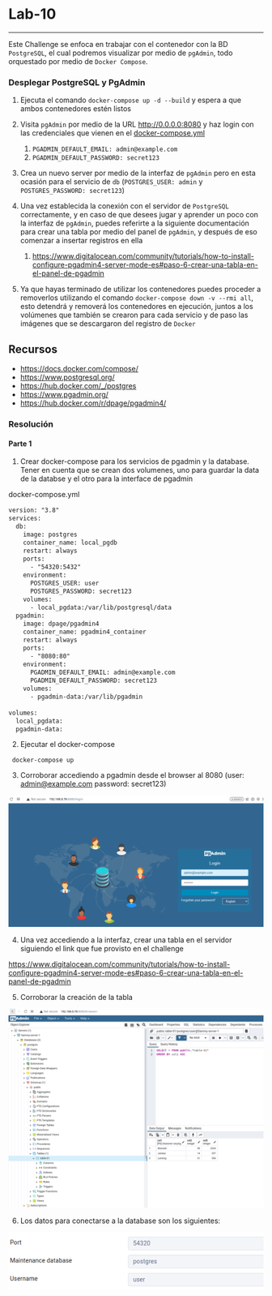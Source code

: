 # Lab-10
---

Este Challenge se enfoca en trabajar con el contenedor con la BD `PostgreSQL`, el cual podremos visualizar por medio de `pgAdmin`, todo orquestado por medio de `Docker Compose`.

### Desplegar PostgreSQL y PgAdmin 


1. Ejecuta el comando `docker-compose up -d --build` y espera a que ambos contenedores estén listos
2. Visita `pgAdmin` por medio de la URL <http://0.0.0.0:8080> y haz login con las credenciales que vienen en el [docker-compose.yml](docker-compose.yml)
   1. `PGADMIN_DEFAULT_EMAIL: admin@example.com`
   2. `PGADMIN_DEFAULT_PASSWORD: secret123`

3. Crea un nuevo server por medio de la interfaz de `pgAdmin` pero en esta ocasión para el servicio de `db` (`POSTGRES_USER: admin` y `POSTGRES_PASSWORD: secret123`)

4. Una vez establecida la conexión con el servidor de `PostgreSQL` correctamente, y en caso de que desees jugar y aprender un poco con la interfaz de `pgAdmin`, puedes referirte a la siguiente documentación para crear una tabla por medio del panel de `pgAdmin`, y después de eso comenzar a insertar registros en ella

   1. <https://www.digitalocean.com/community/tutorials/how-to-install-configure-pgadmin4-server-mode-es#paso-6-crear-una-tabla-en-el-panel-de-pgadmin>
   
5. Ya que hayas terminado de utilizar los contenedores puedes proceder a removerlos utilizando el comando `docker-compose down -v --rmi all`, esto detendrá y removerá los contenedores en ejecución, juntos a los volúmenes que también se crearon para cada servicio y de paso las imágenes que se descargaron del registro de `Docker`

## Recursos

- <https://docs.docker.com/compose/>
- <https://www.postgresql.org/>
- <https://hub.docker.com/_/postgres>
- <https://www.pgadmin.org/>
- <https://hub.docker.com/r/dpage/pgadmin4/>

### Resolución

#### Parte 1

1. Crear docker-compose para los servicios de pgadmin y la database. Tener en cuenta que se crean dos volumenes, uno para guardar la data de 
la databse y el otro para la interface de pgadmin

docker-compose.yml

```
version: "3.8"
services:
  db:
    image: postgres
    container_name: local_pgdb
    restart: always
    ports:
      - "54320:5432"
    environment:
      POSTGRES_USER: user
      POSTGRES_PASSWORD: secret123
    volumes:
      - local_pgdata:/var/lib/postgresql/data
  pgadmin:
    image: dpage/pgadmin4
    container_name: pgadmin4_container
    restart: always
    ports:
      - "8080:80"
    environment:
      PGADMIN_DEFAULT_EMAIL: admin@example.com
      PGADMIN_DEFAULT_PASSWORD: secret123
    volumes:
      - pgadmin-data:/var/lib/pgadmin

volumes:
  local_pgdata:
  pgadmin-data:

```

2. Ejecutar el docker-compose

```
 docker-compose up 
```

3. Corroborar accediendo a pgadmin desde el browser al 8080 (user: admin@example.com  password: secret123) 

![dockerpgadmin](img/img1.png)


4. Una vez accediendo a la interfaz, crear una tabla en el servidor siguiendo el link que fue provisto en el challenge

https://www.digitalocean.com/community/tutorials/how-to-install-configure-pgadmin4-server-mode-es#paso-6-crear-una-tabla-en-el-panel-de-pgadmin


5. Corroborar la creación de la tabla 

![pgadmintable](img/img2.png)

6. Los datos para conectarse a la database son los siguientes:


![pgadminconnection](img/img3.png)



